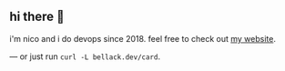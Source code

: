 ## hi there 👋

i'm nico and i do devops since 2018. feel free to check out [my website](https://www.bellack.dev).

— or just run `curl -L bellack.dev/card`.
